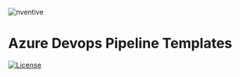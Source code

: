 ![nventive](https://nventive-public-assets.s3.amazonaws.com/nventive_logo_github.svg?v=2)

# Azure Devops Pipeline Templates

[![License](https://img.shields.io/badge/License-Apache%202.0-blue.svg?style=flat-square)](LICENSE)
